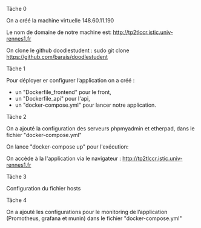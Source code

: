 Tâche 0

On a créé la machine virtuelle 148.60.11.190

Le nom de domaine de notre machine est: http://tp2tlccr.istic.univ-rennes1.fr

On clone le github doodlestudent : sudo git clone https://github.com/barais/doodlestudent


Tâche 1

Pour déployer er configurer l’application on a créé :
- un "Dockerfile_frontend" pour le front,
- un "Dockerfile_api" pour l'api,
- un "docker-compose.yml" pour lancer notre application.

Tâche 2

On a ajouté la configuration des serveurs phpmyadmin et etherpad, dans le fichier "docker-compose.yml"

On lance "docker-compose up" pour l'exécution: 

On accède à la l'application via le navigateur : http://tp2tlccr.istic.univ-rennes1.fr

Tâche 3

Configuration du fichier hosts

Tâche 4 

On a ajouté les configurations pour le monitoring de l’application (Promotheus, grafana et munin) dans le fichier "docker-compose.yml" 
